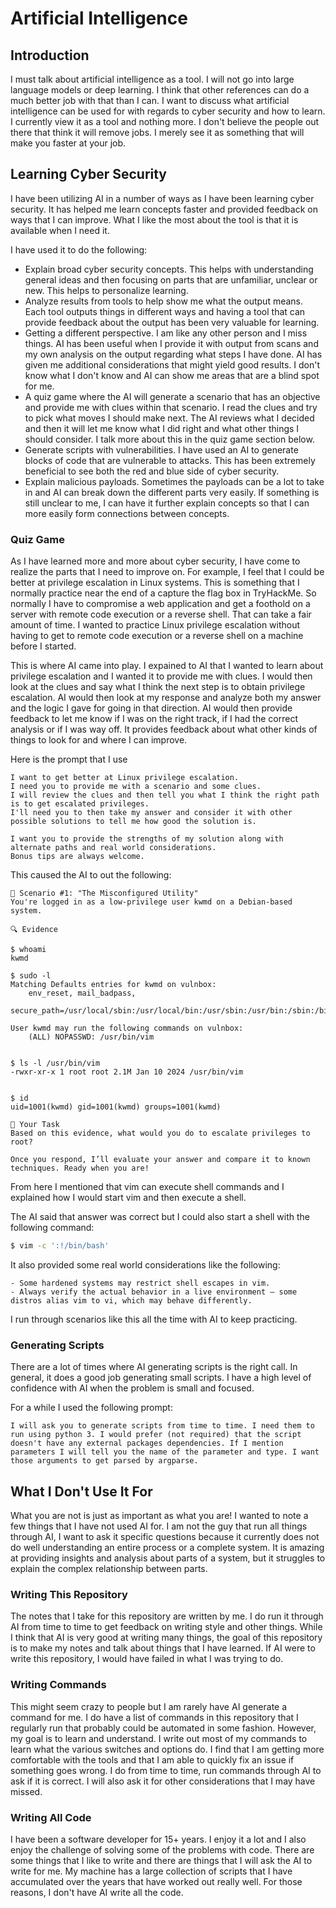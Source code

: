 # Artificial Intelligence

## Introduction

I must talk about artificial intelligence as a tool. I will not go into large language models or deep learning. I think that other references can do a much better job with that than I can. I want to discuss what artificial intelligence can be used for with regards to cyber security and how to learn. I currently view it as a tool and nothing more. I don't believe the people out there that think it will remove jobs. I merely see it as something that will make you faster at your job.

## Learning Cyber Security

I have been utilizing AI in a number of ways as I have been learning cyber security. It has helped me learn concepts faster and provided feedback on ways that I can improve. What I like the most about the tool is that it is available when I need it.

I have used it to do the following:

- Explain broad cyber security concepts. This helps with understanding general ideas and then focusing on parts that are unfamiliar, unclear or new. This helps to personalize learning.
- Analyze results from tools to help show me what the output means. Each tool outputs things in different ways and having a tool that can provide feedback about the output has been very valuable for learning.
- Getting a different perspective. I am like any other person and I miss things. AI has been useful when I provide it with output from scans and my own analysis on the output regarding what steps I have done. AI has given me additional considerations that might yield good results. I don't know what I don't know and AI can show me areas that are a blind spot for me.
- A quiz game where the AI will generate a scenario that has an objective and provide me with clues within that scenario. I read the clues and try to pick what moves I should make next. The AI reviews what I decided and then it will let me know what I did right and what other things I should consider. I talk more about this in the quiz game section below.
- Generate scripts with vulnerabilities. I have used an AI to generate blocks of code that are vulnerable to attacks. This has been extremely beneficial to see both the red and blue side of cyber security.
- Explain malicious payloads. Sometimes the payloads can be a lot to take in and AI can break down the different parts very easily. If something is still unclear to me, I can have it further explain concepts so that I can more easily form connections between concepts.

### Quiz Game

As I have learned more and more about cyber security, I have come to realize the parts that I need to improve on. For example, I feel that I could be better at privilege escalation in Linux systems. This is something that I normally practice near the end of a capture the flag box in TryHackMe. So normally I have to compromise a web application and get a foothold on a server with remote code execution or a reverse shell. That can take a fair amount of time. I wanted to practice Linux privilege escalation without having to get to remote code execution or a reverse shell on a machine before I started.

This is where AI came into play. I expained to AI that I wanted to learn about privilege escalation and I wanted it to provide me with clues. I would then look at the clues and say what I think the next step is to obtain privilege escalation. AI would then look at my response and analyze both my answer and the logic I gave for going in that direction. AI would then provide feedback to let me know if I was on the right track, if I had the correct analysis or if I was way off. It provides feedback about what other kinds of things to look for and where I can improve.

Here is the prompt that I use

```text
I want to get better at Linux privilege escalation.
I need you to provide me with a scenario and some clues.
I will review the clues and then tell you what I think the right path is to get escalated privileges.
I'll need you to then take my answer and consider it with other possible solutions to tell me how good the solution is.

I want you to provide the strengths of my solution along with alternate paths and real world considerations.
Bonus tips are always welcome.
```

This caused the AI to out the following:

```text
🧪 Scenario #1: "The Misconfigured Utility"
You're logged in as a low-privilege user kwmd on a Debian-based system.

🔍 Evidence

$ whoami
kwmd

$ sudo -l
Matching Defaults entries for kwmd on vulnbox:
    env_reset, mail_badpass,
    secure_path=/usr/local/sbin:/usr/local/bin:/usr/sbin:/usr/bin:/sbin:/bin

User kwmd may run the following commands on vulnbox:
    (ALL) NOPASSWD: /usr/bin/vim


$ ls -l /usr/bin/vim
-rwxr-xr-x 1 root root 2.1M Jan 10 2024 /usr/bin/vim


$ id
uid=1001(kwmd) gid=1001(kwmd) groups=1001(kwmd)

🎯 Your Task
Based on this evidence, what would you do to escalate privileges to root?

Once you respond, I’ll evaluate your answer and compare it to known techniques. Ready when you are!
```

From here I mentioned that vim can execute shell commands and I explained how I would start vim and then execute a shell.

The AI said that answer was correct but I could also start a shell with the following command:

```bash
$ vim -c ':!/bin/bash'
```

It also provided some real world considerations like the following:

```text
- Some hardened systems may restrict shell escapes in vim.
- Always verify the actual behavior in a live environment — some distros alias vim to vi, which may behave differently.
```

I run through scenarios like this all the time with AI to keep practicing.

### Generating Scripts

There are a lot of times where AI generating scripts is the right call. In general, it does a good job generating small scripts. I have a high level of confidence with AI when the problem is small and focused.

For a while I used the following prompt:

```text
I will ask you to generate scripts from time to time. I need them to run using python 3. I would prefer (not required) that the script doesn't have any external packages dependencies. If I mention parameters I will tell you the name of the parameter and type. I want those arguments to get parsed by argparse.
```

## What I Don't Use It For

What you are not is just as important as what you are! I wanted to note a few things that I have not used AI for. I am not the guy that run all things through AI, I want to ask it specific questions because it currently does not do well understanding an entire process or a complete system. It is amazing at providing insights and analysis about parts of a system, but it struggles to explain the complex relationship between parts.

### Writing This Repository

The notes that I take for this repository are written by me. I do run it through AI from time to time to get feedback on writing style and other things. While I think that AI is very good at writing many things, the goal of this repository is to make my notes and talk about things that I have learned. If AI were to write this repository, I would have failed in what I was trying to do.

### Writing Commands

This might seem crazy to people but I am rarely have AI generate a command for me. I do have a list of commands in this repository that I regularly run that probably could be automated in some fashion. However, my goal is to learn and understand. I write out most of my commands to learn what the various switches and options do. I find that I am getting more comfortable with the tools and that I am able to quickly fix an issue if something goes wrong. I do from time to time, run commands through AI to ask if it is correct. I will also ask it for other considerations that I may have missed.

### Writing All Code

I have been a software developer for 15+ years. I enjoy it a lot and I also enjoy the challenge of solving some of the problems with code. There are some things that I like to write and there are things that I will ask the AI to write for me. My machine has a large collection of scripts that I have accumulated over the years that have worked out really well. For those reasons, I don't have AI write all the code.
